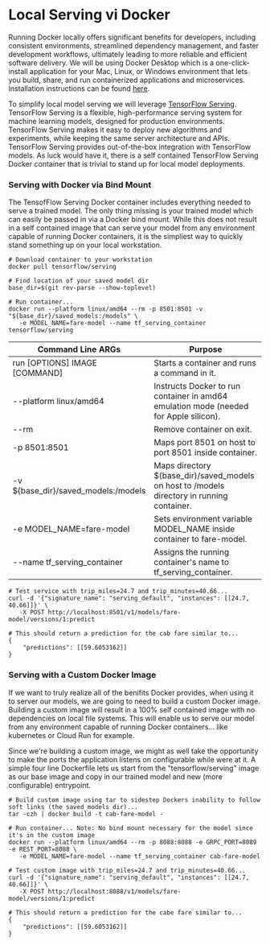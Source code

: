 # Local Serving vi Docker 
Running Docker locally offers significant benefits for developers, including consistent environments, streamlined dependency management, and faster development workflows, ultimately leading to more reliable and efficient software delivery. We will be using Docker Desktop which is a one-click-install application for your Mac, Linux, or Windows environment that lets you build, share, and run containerized applications and microservices. Installation instructions can be found [here](https://docs.docker.com/desktop/).

To simplify local model serving we will leverage [TensorFlow Serving](https://www.tensorflow.org/tfx/guide/serving). TensorFlow Serving is a flexible, high-performance serving system for machine learning models, designed for production environments. TensorFlow Serving makes it easy to deploy new algorithms and experiments, while keeping the same server architecture and APIs. TensorFlow Serving provides out-of-the-box integration with TensorFlow models. As luck would have it, there is a self contained TensorFlow Serving Docker container that is trivial to stand up for local model deployments.

### Serving with Docker via Bind Mount
The TensofFlow Serving Docker container includes everything needed to serve a trained model.  The only thing missing is your trained model which can easily be passed in via a Docker bind mount. While this does not result in a self contained image that can serve your model from any environment capable of running Docker containers, it is the simpliest way to quickly stand something up on your local workstation. 

```
# Download container to your workstation
docker pull tensorflow/serving

# Find location of your saved model dir
base_dir=$(git rev-parse --show-toplevel)

# Run container...
docker run --platform linux/amd64 --rm -p 8501:8501 -v "${base_dir}/saved_models:/models" \
   -e MODEL_NAME=fare-model --name tf_serving_container tensorflow/serving
```
| Command Line ARGs | Purpose |
| --- | ------- |
| run [OPTIONS] IMAGE [COMMAND] | Starts a container and runs a command in it. |
| --platform linux/amd64 | Instructs Docker to run container in amd64 emulation mode (needed for Apple silicon). |
| --rm | Remove container on exit. |
| -p 8501:8501 | Maps port 8501 on host to port 8501 inside container. |
| -v ${base_dir}/saved_models:/models | Maps directory $(base_dir)/saved_models on host to /models directory in running container. |
| -e MODEL_NAME=fare-model | Sets environment variable MODEL_NAME inside container to fare-model. |
| --name tf_serving_container | Assigns the running container's name to tf_serving_container. |

```
# Test service with trip_miles=24.7 and trip_minutes=40.66...
curl -d '{"signature_name": "serving_default", "instances": [[24.7, 40.66]]}' \
   -X POST http://localhost:8501/v1/models/fare-model/versions/1:predict

# This should return a prediction for the cab fare similar to...
{
    "predictions": [[59.6053162]]
}
```
### Serving with a Custom Docker Image
If we want to truly realize all of the benifits Docker provides, when using it to server our models, we are going to need to build a custom Docker image.  Building a custom image will result in a 100% self contained image with no dependencies on local file systems.  This will enable us to serve our model from any environment capable of running Docker containers... like kubernetes or Cloud Run for example.

Since we're building a custom image, we might as well take the opportunity to make the ports the application listens on configurable while were at it. A simple four line Dockerfile lets us start from the "tensorflow/serving" image as our base image and copy in our trained model and new (more configurable) entrypoint.

```
# Build custom image using tar to sidestep Dockers inability to follow soft links (the saved_models dir)...
tar -czh | docker build -t cab-fare-model -

# Run container... Note: No bind mount necessary for the model since it's in the custom image
docker run --platform linux/amd64 --rm -p 8088:8088 -e GRPC_PORT=8089 -e REST_PORT=8088 \
   -e MODEL_NAME=fare-model --name tf_serving_container cab-fare-model

# Test custom image with trip_miles=24.7 and trip_minutes=40.66...
curl -d '{"signature_name": "serving_default", "instances": [[24.7, 40.66]]}' \
   -X POST http://localhost:8088/v1/models/fare-model/versions/1:predict

# This should return a prediction for the cabe fare similar to...
{
    "predictions": [[59.6053162]]
}
```
